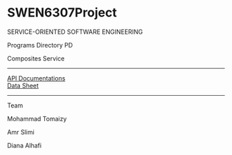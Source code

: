 # SWEN6307Project
SERVICE-ORIENTED SOFTWARE ENGINEERING

Programs Directory  PD

Composites Service 




*****
<a href="http://ec2-35-166-183-83.us-west-2.compute.amazonaws.com:8080/apipie/1.0/programms.html">API Documentations </a> 
</br>
<a href="https://github.com/mtomaizy/SWEN6307Project/blob/master/sample%20data.pdf"> Data Sheet</a>


*****
Team

Mohammad Tomaizy

Amr Slimi

Diana Alhafi
